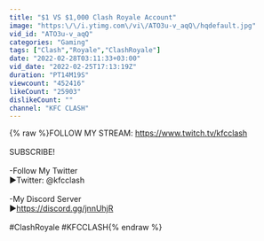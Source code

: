 ```yaml
---
title: "$1 VS $1,000 Clash Royale Account"
image: "https:\/\/i.ytimg.com\/vi\/ATO3u-v_aqQ\/hqdefault.jpg"
vid_id: "ATO3u-v_aqQ"
categories: "Gaming"
tags: ["Clash","Royale","ClashRoyale"]
date: "2022-02-28T03:11:33+03:00"
vid_date: "2022-02-25T17:13:19Z"
duration: "PT14M19S"
viewcount: "452416"
likeCount: "25903"
dislikeCount: ""
channel: "KFC CLASH"
---
```

{% raw %}FOLLOW MY STREAM: <a rel="nofollow" target="blank" href="https://www.twitch.tv/kfcclash">https://www.twitch.tv/kfcclash</a><br /><br />SUBSCRIBE!<br /><br />-Follow My Twitter<br />►Twitter: @kfcclash<br /><br />-My Discord Server<br />►<a rel="nofollow" target="blank" href="https://discord.gg/jnnUhjR">https://discord.gg/jnnUhjR</a><br /><br />#ClashRoyale #KFCCLASH{% endraw %}

